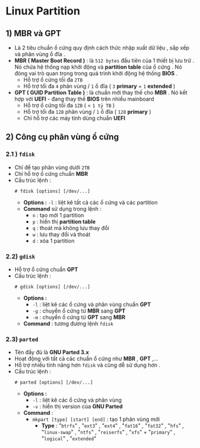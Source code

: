 # Linux Partition
## **1) MBR và GPT**
- Là 2 tiêu chuẩn ổ cứng quy định cách thức nhập xuất dữ liệu , sắp xếp và phân vùng ổ đĩa .
- **MBR ( Master Boot Record )** : là `512 bytes` đầu tiên của 1 thiết bị lưu trữ . Nó chứa hệ thống nạp khởi động và **partition table** của ổ cứng . Nó đóng vai trò quan trọng trong quá trình khởi động hệ thống **BIOS** .
    - Hỗ trợ ổ cứng tối đa `2TB` 
    - Hỗ trợ tối đa `4` phân vùng / `1` ổ đĩa ( `3` **primary** + `1` **extended** )
- **GPT ( GUID Partition Table )** : là chuẩn mới thay thế cho **MBR** . Nó kết hợp với **UEFI** - đang thay thế **BIOS** trên nhiều mainboard
    - Hỗ trợ ổ cứng tối đa `1ZB` ( = `1 tỷ TB` )
    - Hỗ trợ tối đa `128` phân vùng / `1` ổ đĩa ( `128` **primary** )
    - Chỉ hỗ trợ các máy tính dùng chuẩn **UEFI**
## **2) Công cụ phân vùng ổ cứng**
### **2.1 ) `fdisk`**
- Chỉ để tạo phân vùng dưới `2TB`
- Chỉ hỗ trợ ổ cứng chuẩn **MBR** 
- Cấu trúc lệnh :
    ```
    # fdisk [options] [/dev/...]
    ```
    - **Options :** `-l` : liệt kê tất cả các ổ cứng và các partition
    - **Command** sử dụng trong lệnh :
        - `n` : tạo mới 1 partition
        - `p` : hiển thị **partition table**
        - `q` : thoát mà không lưu thay đổi
        - `w` : lưu thay đổi và thoát
        - `d` : xóa 1 partition
### **2.2) `gdisk`**
- Hỗ trợ ổ cứng chuẩn **GPT**
- Cấu trúc lệnh :
    ```
    # gdisk [options] [/dev/...]
    ```
    - **Options :** 
        - `-l` : liệt kê các ổ cứng và phân vùng chuẩn **GPT**
        - `-g` : chuyển ổ cứng từ **MBR** sang **GPT**
        - `-m` : chuyển ổ cứng từ **GPT** sang **MBR**
    - **Command** : tương đương lệnh `fdisk`
### **2.3) `parted`**
- Tên đầy đủ là **GNU Parted 3.x**
- Hoạt động với tất cả các chuẩn ổ cứng như **MBR** , **GPT** ,...
- Hỗ trợ nhiều tính năng hơn `fdisk` và cũng dễ sử dụng hơn .
- Cấu trúc lệnh : 
    ```
    # parted [options] [/dev/...]
    ```
    - **Options :** 
        - `-l` : liệt kê các ổ cứng và phân vùng
        - `-v` : hiển thị version của **GNU Parted**
    - **Command** :
        - `mkpart [type] [start] [end]` : tạo 1 phân vùng mới
            - **Type** : "`btrfs`" , "`ext3`" , "`ext4`" , "`fat16`" , "`fat32`" , "`hfs`" , "`linux-swap`" , "`ntfs`" , "`reiserfs`" , "`xfs`" + "`primary`" , "`logical`" , "`extended`"

